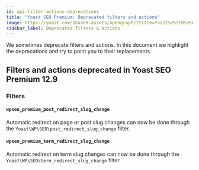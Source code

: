 ```yaml
---
id: api-filter-actions-deprecations
title: "Yoast SEO Premium: Deprecated filters and actions"
image: https://yoast.com/shared-assets/opengraph/?title=Yoast%20SEO%20PremiumNEWLINEDeprecated%20filters%20and%20actions
sidebar_label: Deprecated filters & actions
---
```


We sometimes deprecate filters and actions. In this document we highlight the deprecations and try
to point you to their replacements.

## Filters and actions deprecated in Yoast SEO Premium 12.9

### Filters

#### `wpseo_premium_post_redirect_slug_change`
Automatic redirect on page or post slug changes can now be done through the `Yoast\WP\SEO\post_redirect_slug_change` filter.

#### `wpseo_premium_term_redirect_slug_change`
Automatic redirect on term slug changes can now be done through the `Yoast\WP\SEO\term_redirect_slug_change` filter.
